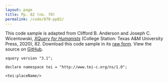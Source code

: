 ```yaml
---
layout: page
title: Pp. 82 (no. 70)
permalink: /code/070-pp82/
---
```


This code sample is adapted from Clifford B. Anderson and Joseph C. Wicentowski, 
[_XQuery for Humanists_](/) (College Station: Texas A&M University Press, 2020), 82. 
Download this code sample in its [raw form](/code/070-pp82/070-pp82.xq).
View the source on [GitHub](https://github.com/coding4humanists/xquery4humanists/blob/release/code/070-pp82/070-pp82.xq).

```xquery
xquery version "3.1";

declare namespace tei = "http://www.tei-c.org/ns/1.0";

<tei:placeName/>
```  
